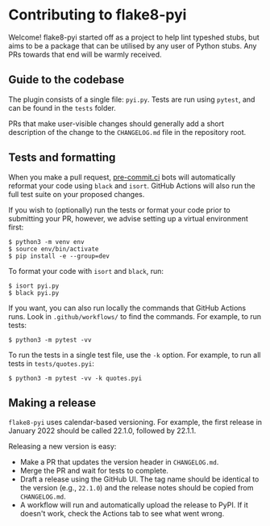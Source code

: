 # Contributing to flake8-pyi

Welcome! flake8-pyi started off as a project to help lint typeshed stubs, but aims to
be a package that can be utilised by any user of Python stubs. Any PRs towards that
end will be warmly received.


## Guide to the codebase

The plugin consists of a single file: `pyi.py`. Tests are run using `pytest`, and can be
found in the `tests` folder.

PRs that make user-visible changes should generally add a short description of the change
to the `CHANGELOG.md` file in the repository root.


## Tests and formatting

When you make a pull request, [pre-commit.ci](https://pre-commit.ci/) bots will
automatically reformat your code using `black` and `isort`. GitHub Actions will
also run the full test suite on your proposed changes.

If you wish to (optionally) run the tests or format your code prior to submitting your PR,
however, we advise setting up a virtual environment first:

    $ python3 -m venv env
    $ source env/bin/activate
    $ pip install -e --group=dev

To format your code with `isort` and `black`, run:

    $ isort pyi.py
    $ black pyi.py

If you want, you can also run locally the commands that GitHub Actions runs.
Look in `.github/workflows/` to find the commands.
For example, to run tests:

    $ python3 -m pytest -vv

To run the tests in a single test file, use the `-k` option. For example, to
run all tests in `tests/quotes.pyi`:

    $ python3 -m pytest -vv -k quotes.pyi


## Making a release

`flake8-pyi` uses calendar-based versioning. For example, the first
release in January 2022 should be called 22.1.0, followed by 22.1.1.

Releasing a new version is easy:

- Make a PR that updates the version header in `CHANGELOG.md`.
- Merge the PR and wait for tests to complete.
- Draft a release using the GitHub UI. The tag name should be
  identical to the version (e.g., `22.1.0`) and the release notes
  should be copied from `CHANGELOG.md`.
- A workflow will run and automatically upload the release to PyPI.
  If it doesn't work, check the Actions tab to see what went wrong.
